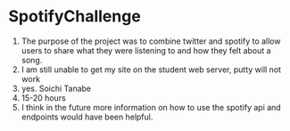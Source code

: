 # SpotifyChallenge

1. The purpose of the project was to combine twitter and spotify to allow users to share what they were listening to and how they felt about a song. 
2. I am still unable to get my site on the student web server, putty will not work
3. yes. Soichi Tanabe
4. 15-20 hours
5. I think in the future more information on how to use the spotify api and endpoints would have been helpful. 